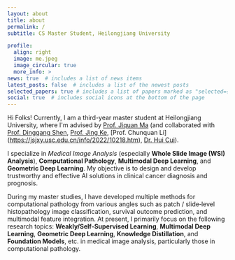 ```yaml
---
layout: about
title: about
permalink: /
subtitle: CS Master Student, Heilongjiang University

profile:
  align: right
  image: me.jpeg
  image_circular: true
  more_info: >
news: true  # includes a list of news items
latest_posts: false  # includes a list of the newest posts
selected_papers: true # includes a list of papers marked as "selected={true}"
social: true  # includes social icons at the bottom of the page
---
```


Hi Folks! Currently, I am a third-year master student at Heilongjiang University, where I'm advised by [Prof. Jiquan Ma](https://jsjrj.hlju.edu.cn/info/1969/1526.htm) (and collaborated with [Prof. Dinggang Shen](https://scholar.google.com/citations?user=v6VYQC8AAAAJ&hl=zh-CN), [Prof. Jing Ke](https://scholar.google.com/citations?hl=zh-CN&user=zX41yC8AAAAJ), [Prof. Chunquan Li] (https://jsjxy.usc.edu.cn/info/2022/10218.htm), [Dr. Hui Cui]([https://jsjrj.hlju.edu.cn/info/1969/1526.htm](https://scholar.google.com/citations?hl=zh-CN&user=IPHzmmQAAAAJ&view_op=list_works&sortby=pubdate))).

I specialize in *Medical Image Analysis* (especially **Whole Slide Image (WSI) Analysis**), **Computational Pathology**, **Multimodal Deep Learning**, and **Geometric Deep Learning**. My objective is to design and develop trustworthy and effective AI solutions in clinical cancer diagnosis and prognosis. 

During my master studies, I have developed multiple methods for computational pathology from various angles such as patch / slide‑level histopathology image classification, survival outcome prediction, and multimodal feature integration. At present, I primarily focus on the following research topics: **Weakly/Self‑Supervised Learning**, **Multimodal Deep Learning**, **Geometric Deep Learning**, **Knowledge Distillation**, and **Foundation Models**, etc. in medical image analysis, particularly those in computational pathology.
